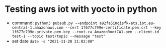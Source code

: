 # Testing aws iot with yocto in python

- command: `python3 pubsub.py --endpoint a92fa5i0qisfk-ats.iot.eu-central-1.amazonaws.com --cert 1f677c799e-certificate.pem.crt --key  1f677c799e-private.pem.key --root-ca AmazonRootCA1.pem --client-id test-1 --topic test/topic --message "test"`
- set date `date -s "2021-11-28 21:02:00"`